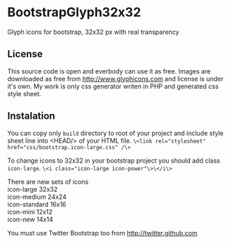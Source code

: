 BootstrapGlyph32x32
===================

Glyph icons for bootstrap, 32x32 px with real transparency


License
-
This source code is open and everbody can use it as free.
Images are downloaded as free from http://www.glyphicons.com and license is under it's own. My work is only css generator writen in PHP and generated css style sheet.


Instalation
-
You can copy only `build` directory to root of your project and include style sheet line into \<HEAD/\> of your HTML file.
`\<link rel="stylesheet" href="css/bootstrap.icon-large.css" /\>`

To change icons to 32x32 in your bootstrap project you should add class `icon-large`.
`\<i class="icon-large icon-power"\>\</i\>`

There are new sets of icons<br />
icon-large		32x32<br />
icon-medium		24x24<br />
icon-standard	16x16<br />
icon-mini		12x12<br />
icon-new		14x14<br />

You must use Twitter Bootstrap too from http://twitter.github.com